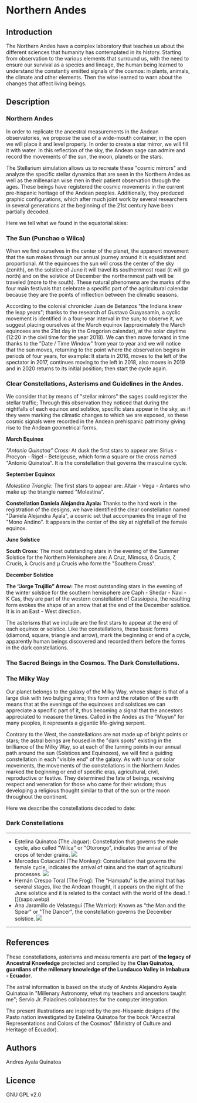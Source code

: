 # Northern Andes

## Introduction

The Northern Andes have a complex laboratory that teaches us about the different sciences that humanity has contemplated in its history. Starting from observation to the various elements that surround us, with the need to ensure our survival as a species and lineage, the human being learned to understand the constantly emitted signals of the cosmos: in plants, animals, the climate and other elements. Then the wise learned to warn about the changes that affect living beings.

## Description

### Northern Andes

In order to replicate the ancestral measurements in the Andean observatories, we propose the use of a wide-mouth container; in the open we will place it and level properly. In order to create a star mirror, we will fill it with water. In this reflection of the sky, the Andean sage can admire and record the movements of the sun, the moon, planets or the stars.

The Stellarium simulation allows us to recreate these "cosmic mirrors" and analyze the specific stellar dynamics that are seen in the Northern Andes as well as the millenarian wise men in their patient observation through the ages. These beings have registered the cosmic movements in the current pre-hispanic heritage of the Andean peoples. Additionally, they produced graphic configurations, which after much joint work by several researchers in several generations at the beginning of the 21st century have been partially decoded.

Here we tell what we found in the equatorial skies:

### The Sun (Punchao o Wilca)

When we find ourselves in the center of the planet, the apparent movement that the sun makes through our annual journey around it is equidistant and proportional. At the equinoxes the sun will cross the center of the sky (zenith), on the solstice of June it will travel its southernmost road (it will go north) and on the solstice of December the northernmost path will be traveled (more to the south). These natural phenomena are the marks of the four main festivals that celebrate a specific part of the agricultural calendar because they are the points of inflection between the climatic seasons.

According to the colonial chronicler Juan de Betanzos "the Indians knew the leap years"; thanks to the research of Gustavo Guayasamín, a cyclic movement is identified in a four-year interval in the sun; to observe it, we suggest placing ourselves at the March equinox (approximately the March equinoxes are the 21st day in the Gregorian calendar), at the solar daytime (12:20 in the civil time for the year 2018). We can then move forward in time thanks to the "Date / Time Window" from year to year and we will notice that the sun moves, returning to the point where the observation begins in periods of four years, for example: It starts in 2016, moves to the left of the spectator in 2017, continues moving to the left in 2018, also moves in 2019 and in 2020 returns to its initial position; then start the cycle again.

### Clear Constellations, Asterisms and Guidelines in the Andes.

We consider that by means of "stellar mirrors" the sages could register the stellar traffic; Through this observation they noticed that during the nightfalls of each equinox and solstice, specific stars appear in the sky, as if they were marking the climatic changes to which we are exposed, so these cosmic signals were recorded in the Andean prehispanic patrimony giving rise to the Andean geometrical forms.

__March Equinox__
 
 *"Antonio Quinatoa" Cross:* At dusk the first stars to appear are: Sirius - Procyon - Rigel - Betelgeuse, which form a square or the cross named "Antonio Quinatoa". It is the constellation that governs the masculine cycle.

__September Equinox__

 *Molestina Triangle:* The first stars to appear are: Altair - Vega - Antares who make up the triangle named "Molestina".

__Constellation Daniela Alejandra Ayala:__ Thanks to the hard work in the registration of the designs, we have identified the clear constellation named "Daniela Alejandra Ayala", a cosmic set that accompanies the image of the "Mono Andino". It appears in the center of the sky at nightfall of the female equinox.

__June Solstice__

__South Cross:__ The most outstanding stars in the evening of the Summer Solstice for the Northern Hemisphere are: A Cruz, Mimosa, δ Crucis, ζ Crucis, λ Crucis and μ Crucis who form the "Southern Cross".

__December Solstice__

__The “Jorge Trujillo” Arrow:__ The most outstanding stars in the evening of the winter solstice for the southern hemisphere are Caph - Shedar - Navi - K Cas, they are part of the western constellation of Cassiopeia, the resulting form evokes the shape of an arrow that at the end of the December solstice. It is in an East - West direction.

The asterisms that we include are the first stars to appear at the end of each equinox or solstice. Like the constellations, these basic forms (diamond, square, triangle and arrow), mark the beginning or end of a cycle, apparently human beings discovered and recorded them before the forms in the dark constellations.

### The Sacred Beings in the Cosmos. The Dark Constellations.

### The Milky Way

 Our planet belongs to the galaxy of the Milky Way, whose shape is that of a large disk with two bulging arms; this form and the rotation of the earth means that at the evenings of the equinoxes and solstices we can appreciate a specific part of it, thus becoming a signal that the ancestors appreciated to measure the times. Called in the Andes as the "Muyun" for many peoples, it represents a gigantic life-giving serpent. 

Contrary to the West, the constellations are not made up of bright points or stars; the astral beings are housed in the "dark spots" existing in the brilliance of the Milky Way, so at each of the turning points in our annual path around the sun (Solstices and Equinoxes), we will find a guiding constellation in each "visible end" of the galaxy. As with lunar or solar movements, the movements of the constellations in the Northern Andes marked the beginning or end of specific eras, agricultural, civil, reproductive or festive. They determined the fate of beings, receiving respect and veneration for those who came for their wisdom; thus developing a religious thought similar to that of the sun or the moon throughout the continent.

Here we describe the constellations decoded to date:

### Dark Constellations

-----------------------------
 * Estelina Quinatoa (The Jaguar): Constellation that governs the male cycle, also called "Wilca" or "Otorongo", indicates the arrival of the crops of tender grains.
![](jaguar.webp) 
 * Mercedes Cotacachi (The Monkey): Constellation that governs the female cycle, indicates the arrival of rains and the start of agricultural processes.
![](mono.webp)
 * Hernán Crespo Toral (The Frog): The "Hampatu" is the animal that has several stages, like the Andean thought, it appears on the night of the June solstice and it is related to the contact with the world of the dead. 
![]{sapo.webp) 
 * Ana Jaramillo de Velasteguí (The Warrior): Known as "the Man and the Spear" or "The Dancer", the constellation governs the December solstice.
![](guerrero.webp) 
-----------------------------

## References

These constellations, asterisms and measurements are part of __the legacy of Ancestral Knowledge__ protected and compiled by the __Clan Quinatoa, guardians of the millenary knowledge of the Lundauco Valley in Imbabura - Ecuador__.

The astral information is based on the study of Andrés Alejandro Ayala Quinatoa in "Millenary Astronomy, what my teachers and ancestors taught me"; Servio Jr. Paladines collaborates for the computer integration.

The present illustrations are inspired by the pre-Hispanic designs of the Pasto nation investigated by Estelina Quinatoa for the book "Ancestral Representations and Colors of the Cosmos" (Ministry of Culture and Heritage of Ecuador).

## Authors

Andres Ayala Quinatoa

## Licence

GNU GPL v2.0
